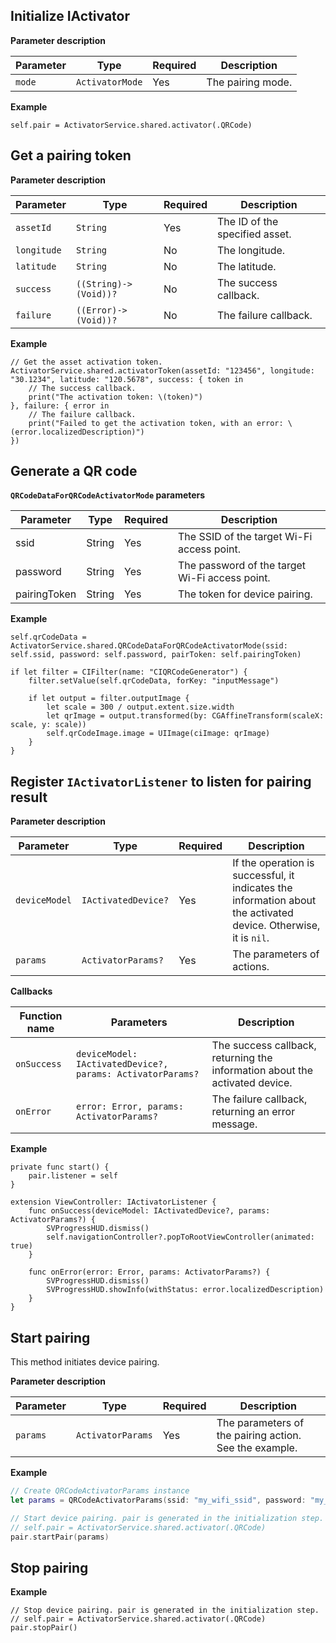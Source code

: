 ## Initialize IActivator

**Parameter description**

| Parameter | Type | Required | Description |
| --- | --- | --- | --- |
| `mode` | `ActivatorMode` | Yes | The pairing mode. |

**Example**

```
self.pair = ActivatorService.shared.activator(.QRCode)
```

## Get a pairing token

**Parameter description**

| Parameter | Type | Required | Description |
| --- | --- | --- | --- |
| `assetId` | `String` | Yes | The ID of the specified asset. |
| `longitude` | `String` | No | The longitude. |
| `latitude` | `String` | No | The latitude. |
| `success` | `((String)->(Void))?` | No | The success callback. |
| `failure` | `((Error)->(Void))?` | No | The failure callback. |

**Example**

```
// Get the asset activation token.
ActivatorService.shared.activatorToken(assetId: "123456", longitude: "30.1234", latitude: "120.5678", success: { token in
    // The success callback. 
    print("The activation token: \(token)")
}, failure: { error in
    // The failure callback.
    print("Failed to get the activation token, with an error: \(error.localizedDescription)")
})
```

## Generate a QR code

**`QRCodeDataForQRCodeActivatorMode` parameters**

| Parameter | Type | Required | Description |
| --- | --- | --- | --- |
| ssid | String | Yes | The SSID of the target Wi-Fi access point. |
| password | String | Yes | The password of the target Wi-Fi access point. |
| pairingToken | String | Yes | The token for device pairing. |

**Example**

```
self.qrCodeData = ActivatorService.shared.QRCodeDataForQRCodeActivatorMode(ssid: self.ssid, password: self.password, pairToken: self.pairingToken)

if let filter = CIFilter(name: "CIQRCodeGenerator") {
    filter.setValue(self.qrCodeData, forKey: "inputMessage")
    
    if let output = filter.outputImage {
        let scale = 300 / output.extent.size.width
        let qrImage = output.transformed(by: CGAffineTransform(scaleX: scale, y: scale))
        self.qrCodeImage.image = UIImage(ciImage: qrImage)
    }
}
```

## Register `IActivatorListener` to listen for pairing result

**Parameter description**

| Parameter | Type | Required | Description |
| --- | --- | --- | --- |
| `deviceModel` | `IActivatedDevice?` | Yes | If the operation is successful, it indicates the information about the activated device. Otherwise, it is `nil`. |
| `params` | `ActivatorParams?` | Yes | The parameters of actions. |

**Callbacks**

| Function name | Parameters | Description |
| --- | --- | --- |
| `onSuccess` | `deviceModel: IActivatedDevice?, params: ActivatorParams?` | The success callback, returning the information about the activated device. |
| `onError` | `error: Error, params: ActivatorParams?` | The failure callback, returning an error message. |

**Example**

```
private func start() {
    pair.listener = self    
}

extension ViewController: IActivatorListener {
    func onSuccess(deviceModel: IActivatedDevice?, params: ActivatorParams?) {
        SVProgressHUD.dismiss()
        self.navigationController?.popToRootViewController(animated: true)
    }
    
    func onError(error: Error, params: ActivatorParams?) {
        SVProgressHUD.dismiss()
        SVProgressHUD.showInfo(withStatus: error.localizedDescription)
    }
}
```

## Start pairing

This method initiates device pairing.

**Parameter description**

| Parameter | Type | Required | Description |
| --- | --- | --- | --- |
| `params` | `ActivatorParams` | Yes | The parameters of the pairing action. See the example. |

**Example**

```swift
// Create QRCodeActivatorParams instance
let params = QRCodeActivatorParams(ssid: "my_wifi_ssid", password: "my_wifi_password", pairToken: "my_pair_token")

// Start device pairing. pair is generated in the initialization step.
// self.pair = ActivatorService.shared.activator(.QRCode)
pair.startPair(params)
```

## Stop pairing

**Example**

```
// Stop device pairing. pair is generated in the initialization step.
// self.pair = ActivatorService.shared.activator(.QRCode)
pair.stopPair()
```
